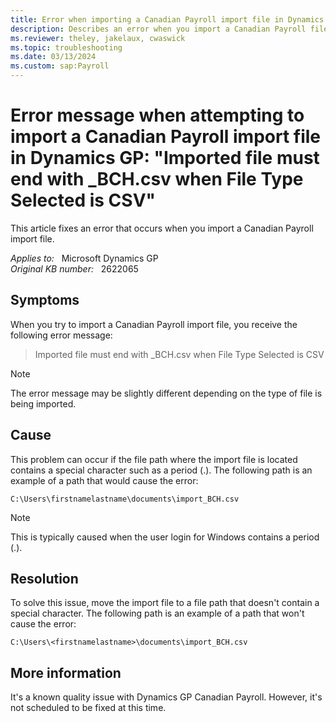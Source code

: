 ```yaml
---
title: Error when importing a Canadian Payroll import file in Dynamics GP
description: Describes an error when you import a Canadian Payroll file using the Canadian Payroll import Utility in Dynamics GP. A user may get an error message similar to - Imported file must end with _BCH.csv when File Type Selected is CSV.
ms.reviewer: theley, jakelaux, cwaswick
ms.topic: troubleshooting
ms.date: 03/13/2024
ms.custom: sap:Payroll
---
```

# Error message when attempting to import a Canadian Payroll import file in Dynamics GP: "Imported file must end with _BCH.csv when File Type Selected is CSV"

This article fixes an error that occurs when you import a Canadian Payroll import file.

_Applies to:_ &nbsp; Microsoft Dynamics GP  
_Original KB number:_ &nbsp; 2622065

## Symptoms

When you try to import a Canadian Payroll import file, you receive the following error message:

> Imported file must end with _BCH.csv when File Type Selected is CSV

> [!NOTE]
> The error message may be slightly different depending on the type of file is being imported.

## Cause

This problem can occur if the file path where the import file is located contains a special character such as a period (.). The following path is an example of a path that would cause the error:

`C:\Users\firstnamelastname\documents\import_BCH.csv`

> [!NOTE]
> This is typically caused when the user login for Windows contains a period (.).

## Resolution

To solve this issue, move the import file to a file path that doesn't contain a special character. The following path is an example of a path that won't cause the error:

`C:\Users\<firstnamelastname>\documents\import_BCH.csv`

## More information

It's a known quality issue with Dynamics GP Canadian Payroll. However, it's not scheduled to be fixed at this time.
